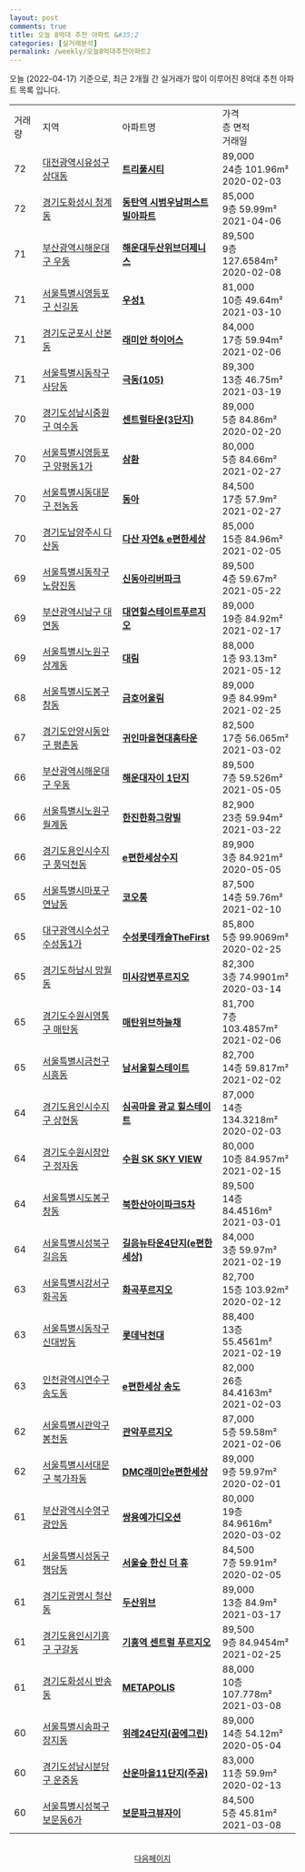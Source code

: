 ```yaml
---
layout: post
comments: true
title: 오늘 8억대 추천 아파트 &#35;2
categories: [실거래분석]
permalink: /weekly/오늘8억대추천아파트2
---
```


오늘 (2022-04-17) 기준으로, 최근 2개월 간 실거래가 많이 이루어진 8억대 추천 아파트 목록 입니다.

<table class="sortable">
  <tr>
    <td>거래량</td>
    <td>지역</td>
    <td>아파트명</td>
    <td>가격<br>층 면적<br>거래일</td>
  </tr>

  <tr class="item">
    <td>72</td>
    <td><a href="/apt/대전광역시유성구상대동">대전광역시유성구 상대동</a></td>
    <td style="font-weight: bold;"><a href="/apt/대전광역시유성구상대동트리풀시티">트리풀시티</a></td>
    <td>89,000<br>24층  101.96m²<br>2020-02-03</td>
  </tr>

  <tr class="item">
    <td>72</td>
    <td><a href="/apt/경기도화성시청계동">경기도화성시 청계동</a></td>
    <td style="font-weight: bold;"><a href="/apt/경기도화성시청계동동탄역시범우남퍼스트빌아파트">동탄역 시범우남퍼스트빌아파트</a></td>
    <td>85,000<br>9층  59.99m²<br>2021-04-06</td>
  </tr>

  <tr class="item">
    <td>71</td>
    <td><a href="/apt/부산광역시해운대구우동">부산광역시해운대구 우동</a></td>
    <td style="font-weight: bold;"><a href="/apt/부산광역시해운대구우동해운대두산위브더제니스">해운대두산위브더제니스</a></td>
    <td>89,500<br>9층  127.6584m²<br>2020-02-08</td>
  </tr>

  <tr class="item">
    <td>71</td>
    <td><a href="/apt/서울특별시영등포구신길동">서울특별시영등포구 신길동</a></td>
    <td style="font-weight: bold;"><a href="/apt/서울특별시영등포구신길동우성1">우성1</a></td>
    <td>81,000<br>10층  49.64m²<br>2021-03-10</td>
  </tr>

  <tr class="item">
    <td>71</td>
    <td><a href="/apt/경기도군포시산본동">경기도군포시 산본동</a></td>
    <td style="font-weight: bold;"><a href="/apt/경기도군포시산본동래미안하이어스">래미안 하이어스</a></td>
    <td>84,000<br>17층  59.94m²<br>2021-02-06</td>
  </tr>

  <tr class="item">
    <td>71</td>
    <td><a href="/apt/서울특별시동작구사당동">서울특별시동작구 사당동</a></td>
    <td style="font-weight: bold;"><a href="/apt/서울특별시동작구사당동극동(105)">극동(105)</a></td>
    <td>89,300<br>13층  46.75m²<br>2021-03-19</td>
  </tr>

  <tr class="item">
    <td>70</td>
    <td><a href="/apt/경기도성남시중원구여수동">경기도성남시중원구 여수동</a></td>
    <td style="font-weight: bold;"><a href="/apt/경기도성남시중원구여수동센트럴타운(3단지)">센트럴타운(3단지)</a></td>
    <td>89,000<br>5층  84.86m²<br>2020-02-20</td>
  </tr>

  <tr class="item">
    <td>70</td>
    <td><a href="/apt/서울특별시영등포구양평동1가">서울특별시영등포구 양평동1가</a></td>
    <td style="font-weight: bold;"><a href="/apt/서울특별시영등포구양평동1가삼환">삼환</a></td>
    <td>80,000<br>5층  84.66m²<br>2021-02-27</td>
  </tr>

  <tr class="item">
    <td>70</td>
    <td><a href="/apt/서울특별시동대문구전농동">서울특별시동대문구 전농동</a></td>
    <td style="font-weight: bold;"><a href="/apt/서울특별시동대문구전농동동아">동아</a></td>
    <td>84,500<br>17층  57.9m²<br>2021-02-27</td>
  </tr>

  <tr class="item">
    <td>70</td>
    <td><a href="/apt/경기도남양주시다산동">경기도남양주시 다산동</a></td>
    <td style="font-weight: bold;"><a href="/apt/경기도남양주시다산동다산자연&e편한세상">다산 자연& e편한세상</a></td>
    <td>85,000<br>15층  84.96m²<br>2021-02-05</td>
  </tr>

  <tr class="item">
    <td>69</td>
    <td><a href="/apt/서울특별시동작구노량진동">서울특별시동작구 노량진동</a></td>
    <td style="font-weight: bold;"><a href="/apt/서울특별시동작구노량진동신동아리버파크">신동아리버파크</a></td>
    <td>89,500<br>4층  59.67m²<br>2021-05-22</td>
  </tr>

  <tr class="item">
    <td>69</td>
    <td><a href="/apt/부산광역시남구대연동">부산광역시남구 대연동</a></td>
    <td style="font-weight: bold;"><a href="/apt/부산광역시남구대연동대연힐스테이트푸르지오">대연힐스테이트푸르지오</a></td>
    <td>89,000<br>19층  84.92m²<br>2021-02-17</td>
  </tr>

  <tr class="item">
    <td>69</td>
    <td><a href="/apt/서울특별시노원구상계동">서울특별시노원구 상계동</a></td>
    <td style="font-weight: bold;"><a href="/apt/서울특별시노원구상계동대림">대림</a></td>
    <td>88,000<br>1층  93.13m²<br>2021-05-12</td>
  </tr>

  <tr class="item">
    <td>68</td>
    <td><a href="/apt/서울특별시도봉구창동">서울특별시도봉구 창동</a></td>
    <td style="font-weight: bold;"><a href="/apt/서울특별시도봉구창동금호어울림">금호어울림</a></td>
    <td>89,000<br>9층  84.99m²<br>2021-02-25</td>
  </tr>

  <tr class="item">
    <td>67</td>
    <td><a href="/apt/경기도안양시동안구평촌동">경기도안양시동안구 평촌동</a></td>
    <td style="font-weight: bold;"><a href="/apt/경기도안양시동안구평촌동귀인마을현대홈타운">귀인마을현대홈타운</a></td>
    <td>82,500<br>17층  56.065m²<br>2021-03-02</td>
  </tr>

  <tr class="item">
    <td>66</td>
    <td><a href="/apt/부산광역시해운대구우동">부산광역시해운대구 우동</a></td>
    <td style="font-weight: bold;"><a href="/apt/부산광역시해운대구우동해운대자이1단지">해운대자이 1단지</a></td>
    <td>89,500<br>7층  59.526m²<br>2021-05-05</td>
  </tr>

  <tr class="item">
    <td>66</td>
    <td><a href="/apt/서울특별시노원구월계동">서울특별시노원구 월계동</a></td>
    <td style="font-weight: bold;"><a href="/apt/서울특별시노원구월계동한진한화그랑빌">한진한화그랑빌</a></td>
    <td>82,900<br>23층  59.94m²<br>2021-03-22</td>
  </tr>

  <tr class="item">
    <td>66</td>
    <td><a href="/apt/경기도용인시수지구풍덕천동">경기도용인시수지구 풍덕천동</a></td>
    <td style="font-weight: bold;"><a href="/apt/경기도용인시수지구풍덕천동e편한세상수지">e편한세상수지</a></td>
    <td>89,900<br>3층  84.921m²<br>2020-05-05</td>
  </tr>

  <tr class="item">
    <td>65</td>
    <td><a href="/apt/서울특별시마포구연남동">서울특별시마포구 연남동</a></td>
    <td style="font-weight: bold;"><a href="/apt/서울특별시마포구연남동코오롱">코오롱</a></td>
    <td>87,500<br>14층  59.76m²<br>2021-02-10</td>
  </tr>

  <tr class="item">
    <td>65</td>
    <td><a href="/apt/대구광역시수성구수성동1가">대구광역시수성구 수성동1가</a></td>
    <td style="font-weight: bold;"><a href="/apt/대구광역시수성구수성동1가수성롯데캐슬TheFirst">수성롯데캐슬TheFirst</a></td>
    <td>85,800<br>5층  99.9069m²<br>2020-02-25</td>
  </tr>

  <tr class="item">
    <td>65</td>
    <td><a href="/apt/경기도하남시망월동">경기도하남시 망월동</a></td>
    <td style="font-weight: bold;"><a href="/apt/경기도하남시망월동미사강변푸르지오">미사강변푸르지오</a></td>
    <td>82,300<br>3층  74.9901m²<br>2020-03-14</td>
  </tr>

  <tr class="item">
    <td>65</td>
    <td><a href="/apt/경기도수원시영통구매탄동">경기도수원시영통구 매탄동</a></td>
    <td style="font-weight: bold;"><a href="/apt/경기도수원시영통구매탄동매탄위브하늘채">매탄위브하늘채</a></td>
    <td>81,700<br>7층  103.4857m²<br>2021-02-06</td>
  </tr>

  <tr class="item">
    <td>65</td>
    <td><a href="/apt/서울특별시금천구시흥동">서울특별시금천구 시흥동</a></td>
    <td style="font-weight: bold;"><a href="/apt/서울특별시금천구시흥동남서울힐스테이트">남서울힐스테이트</a></td>
    <td>82,700<br>14층  59.817m²<br>2021-02-02</td>
  </tr>

  <tr class="item">
    <td>64</td>
    <td><a href="/apt/경기도용인시수지구상현동">경기도용인시수지구 상현동</a></td>
    <td style="font-weight: bold;"><a href="/apt/경기도용인시수지구상현동심곡마을광교힐스테이트">심곡마을 광교 힐스테이트</a></td>
    <td>87,000<br>14층  134.3218m²<br>2020-02-03</td>
  </tr>

  <tr class="item">
    <td>64</td>
    <td><a href="/apt/경기도수원시장안구정자동">경기도수원시장안구 정자동</a></td>
    <td style="font-weight: bold;"><a href="/apt/경기도수원시장안구정자동수원SKSKYVIEW">수원 SK SKY VIEW</a></td>
    <td>80,000<br>10층  84.957m²<br>2021-02-15</td>
  </tr>

  <tr class="item">
    <td>64</td>
    <td><a href="/apt/서울특별시도봉구창동">서울특별시도봉구 창동</a></td>
    <td style="font-weight: bold;"><a href="/apt/서울특별시도봉구창동북한산아이파크5차">북한산아이파크5차</a></td>
    <td>89,500<br>14층  84.4516m²<br>2021-03-01</td>
  </tr>

  <tr class="item">
    <td>64</td>
    <td><a href="/apt/서울특별시성북구길음동">서울특별시성북구 길음동</a></td>
    <td style="font-weight: bold;"><a href="/apt/서울특별시성북구길음동길음뉴타운4단지(e편한세상)">길음뉴타운4단지(e편한세상)</a></td>
    <td>84,000<br>3층  59.97m²<br>2021-02-19</td>
  </tr>

  <tr class="item">
    <td>63</td>
    <td><a href="/apt/서울특별시강서구화곡동">서울특별시강서구 화곡동</a></td>
    <td style="font-weight: bold;"><a href="/apt/서울특별시강서구화곡동화곡푸르지오">화곡푸르지오</a></td>
    <td>82,700<br>15층  103.92m²<br>2020-02-12</td>
  </tr>

  <tr class="item">
    <td>63</td>
    <td><a href="/apt/서울특별시동작구신대방동">서울특별시동작구 신대방동</a></td>
    <td style="font-weight: bold;"><a href="/apt/서울특별시동작구신대방동롯데낙천대">롯데낙천대</a></td>
    <td>88,400<br>13층  55.4561m²<br>2021-02-19</td>
  </tr>

  <tr class="item">
    <td>63</td>
    <td><a href="/apt/인천광역시연수구송도동">인천광역시연수구 송도동</a></td>
    <td style="font-weight: bold;"><a href="/apt/인천광역시연수구송도동e편한세상송도">e편한세상 송도</a></td>
    <td>82,000<br>26층  84.4163m²<br>2021-02-03</td>
  </tr>

  <tr class="item">
    <td>62</td>
    <td><a href="/apt/서울특별시관악구봉천동">서울특별시관악구 봉천동</a></td>
    <td style="font-weight: bold;"><a href="/apt/서울특별시관악구봉천동관악푸르지오">관악푸르지오</a></td>
    <td>87,000<br>5층  59.58m²<br>2021-02-06</td>
  </tr>

  <tr class="item">
    <td>62</td>
    <td><a href="/apt/서울특별시서대문구북가좌동">서울특별시서대문구 북가좌동</a></td>
    <td style="font-weight: bold;"><a href="/apt/서울특별시서대문구북가좌동DMC래미안e편한세상">DMC래미안e편한세상</a></td>
    <td>89,000<br>9층  59.97m²<br>2020-02-01</td>
  </tr>

  <tr class="item">
    <td>61</td>
    <td><a href="/apt/부산광역시수영구광안동">부산광역시수영구 광안동</a></td>
    <td style="font-weight: bold;"><a href="/apt/부산광역시수영구광안동쌍용예가디오션">쌍용예가디오션</a></td>
    <td>80,000<br>19층  84.9616m²<br>2020-03-02</td>
  </tr>

  <tr class="item">
    <td>61</td>
    <td><a href="/apt/서울특별시성동구행당동">서울특별시성동구 행당동</a></td>
    <td style="font-weight: bold;"><a href="/apt/서울특별시성동구행당동서울숲한신더휴">서울숲 한신 더 휴</a></td>
    <td>84,500<br>7층  59.91m²<br>2020-02-05</td>
  </tr>

  <tr class="item">
    <td>61</td>
    <td><a href="/apt/경기도광명시철산동">경기도광명시 철산동</a></td>
    <td style="font-weight: bold;"><a href="/apt/경기도광명시철산동두산위브">두산위브</a></td>
    <td>89,000<br>13층  84.9m²<br>2021-03-17</td>
  </tr>

  <tr class="item">
    <td>61</td>
    <td><a href="/apt/경기도용인시기흥구구갈동">경기도용인시기흥구 구갈동</a></td>
    <td style="font-weight: bold;"><a href="/apt/경기도용인시기흥구구갈동기흥역센트럴푸르지오">기흥역 센트럴 푸르지오</a></td>
    <td>89,500<br>9층  84.9454m²<br>2021-02-25</td>
  </tr>

  <tr class="item">
    <td>61</td>
    <td><a href="/apt/경기도화성시반송동">경기도화성시 반송동</a></td>
    <td style="font-weight: bold;"><a href="/apt/경기도화성시반송동METAPOLIS">METAPOLIS</a></td>
    <td>88,000<br>10층  107.778m²<br>2021-03-08</td>
  </tr>

  <tr class="item">
    <td>60</td>
    <td><a href="/apt/서울특별시송파구장지동">서울특별시송파구 장지동</a></td>
    <td style="font-weight: bold;"><a href="/apt/서울특별시송파구장지동위례24단지(꿈에그린)">위례24단지(꿈에그린)</a></td>
    <td>89,000<br>14층  54.12m²<br>2020-05-04</td>
  </tr>

  <tr class="item">
    <td>60</td>
    <td><a href="/apt/경기도성남시분당구운중동">경기도성남시분당구 운중동</a></td>
    <td style="font-weight: bold;"><a href="/apt/경기도성남시분당구운중동산운마을11단지(주공)">산운마을11단지(주공)</a></td>
    <td>83,000<br>11층  59.9m²<br>2020-02-13</td>
  </tr>

  <tr class="item">
    <td>60</td>
    <td><a href="/apt/서울특별시성북구보문동6가">서울특별시성북구 보문동6가</a></td>
    <td style="font-weight: bold;"><a href="/apt/서울특별시성북구보문동6가보문파크뷰자이">보문파크뷰자이</a></td>
    <td>84,500<br>5층  45.81m²<br>2021-03-08</td>
  </tr>

  <tr>
      <script async src="https://pagead2.googlesyndication.com/pagead/js/adsbygoogle.js?client=ca-pub-3485438051770037"
          crossorigin="anonymous"></script>
      <ins class="adsbygoogle"
          style="display:block"
          data-ad-format="fluid"
          data-ad-layout-key="-fb+5w+4e-db+86"
          data-ad-client="ca-pub-3485438051770037"
          data-ad-slot="1827090281"></ins>
      <script>
          (adsbygoogle = window.adsbygoogle || []).push({});
      </script>
  </tr>
    
</table>

<br>
<center><a href="/weekly/오늘8억대추천아파트3">다음페이지</a></center>
<br><br>
